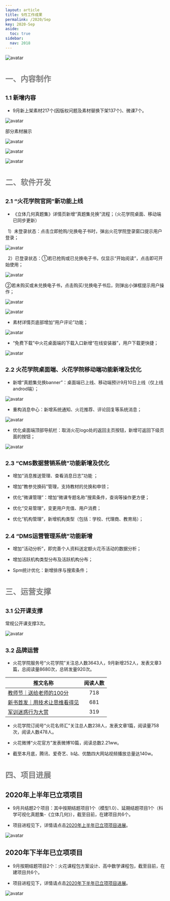 ```yaml
---
layout: article
title: 9月工作成果
permalink: /2020/Sep
key: 2020-Sep
aside:
  toc: true
sidebar:
  nav: 2018
---
```



<bro/><bro/>

![avatar](images/20200900.png)

# <font size="5" color="gray">一、内容制作</font>

## <font size="4" >1.1 新增内容</font>

- 9月新上架素材217个(因版权问题及素材替换下架137个)、微课7个。

![avatar](images/20200901.png)

部分素材展示

![avatar](images/20200902.png)

![avatar](images/20200903.png)

![avatar](images/20200904.png)

# <font size="5" color="gray">二、软件开发</font>

## <font size="4" >2.1 “火花学院官网”新功能上线</font>

- 《立体几何真题集》详情页新增“真题集兑换”流程；（火花学院桌面、移动端已同步更新）

&nbsp; 1）未登录状态：点击立即抢购/兑换电子书时，弹出火花学院登录窗口提示用户登录；

![avatar](images/20200905.png)

&nbsp; 2）已登录状态：①若已抢购或已兑换电子书，仅显示“开始阅读”，点击即可开始使用； 

![avatar](images/20200906.png)

②若未购买或未兑换电子书，点击购买/兑换电子书后，则弹出小弹框提示用户操作；

![avatar](images/20200907.png)

![avatar](images/20200908.png)

- 素材详情页底部增加“用户评论”功能；

![avatar](images/20200909.png)

- “免费下载”中火花桌面端的下载入口新增“在线安装器”，用户下载更快捷；

![avatar](images/20200910.png)

## <font size="4" >2.2 火花学院桌面端、火花学院移动端功能新增及优化</font>

- 新增“真题集兑换banner”：桌面端已上线、移动端预计9月10日上线（仅上线androd端）；

![avatar](images/20200911.png)

- 重构消息中心：新增系统通知、火花推荐、评论回复等系统消息；

![avatar](images/20200912.png)

- 优化桌面端顶部导航栏：取消火花logo处的返回主页按钮，新增可返回下级页面的按钮；

![avatar](images/20200913.png)

## <font size="4" >2.3 “CMS数据营销系统”功能新增及优化</font>

- 增加“消息推送管理、查看消息日志”功能 ；

- 增加“教参兑换码”管理，支持教材的兑换和申领；

- 优化“微课管理”：增加“微课专题名称”搜索条件，查询等操作更方便；

- 优化“交易管理”，变更用户充值、用户消费；

- 优化“机构管理”，新增机构类型（包括：学校、代理商、教育局）；

## <font size="4" >2.4 “DMS运营管理系统”功能新增</font>

- 增加“活动分析”，即完善个人资料送定额火花币活动的数据分析；

- 增加活跃机构类型分布及活跃机构分布；

- Spm统计优化：新增排序与搜索条件；

# <font size="5" color="gray">三、运营支撑</font>

## <font size="4" >3.1 公开课支撑</font>

常规公开课支撑3次。

![avatar](images/20200914.png)

## <font size="4" >3.2 品牌运营</font>

- 火花学院服务号“火花学院”关注总人数3643人，9月新增252人，发表文章3篇，总阅读量8680次，总转发量920次。

| 推文名称 |  阅读人数  | 
|-------------|:------:|
[教师节｜送给老师的100分](https://mp.weixin.qq.com/s/8BpyMxnKZc_6OQxzBq02rg)|	718|
[新书首发｜用技术让思维看得见](https://mp.weixin.qq.com/s/MwXJEAfyE2Sje9NROEIEmA)|	681|
[军训迷惑行为大赏](https://mp.weixin.qq.com/s/_BVoK0TzDX4SgsJLW5FZgQ)|	319|

- 火花学院订阅号“火花名师汇”关注总人数238人，发表文章1篇，阅读量758次，阅读人数478人。

- 火花微博“火花官方”发表微博10篇，阅读总数2.21ww。

- 截至本月底，腾讯、爱奇艺、b站、优酷四大网站视频播放总量达140w。

# <font size="5" color="gray">四、项目进展</font>

## 2020年上半年已立项项目

- 9月共结题2个项目：其中按期结题项目1个（模型1.0）、延期结题项目1个（科学可视化真题集-《立体几何》），截至目前，在建项目共6个。

- 项目进程见下，详情请点击[2020年上半年已立项项目进展](https://github.com/Xiyue-team/doc_monthlyreport/blob/master/project/2020/Sep.md)。
 
![avatar](images/20200915.png)

## 2020年下半年已立项项目

- 9月按期结题项目2个：火花课程包方案设计、高中数学课程包，截至目前，在建项目共6个。

- 项目进程见下，详情请点击[2020年下半年已立项项目进展](https://github.com/Xiyue-team/doc_monthlyreport/blob/master/project/2020/Sep.md)。
 
![avatar](images/20200916.png)

